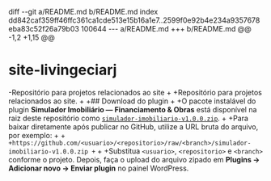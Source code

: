 diff --git a/README.md b/README.md
index dd842caf359ff46ffc361ca1cde513e15b16a1e7..2599f0e92b4e234a9357678eba83c52f26a79b03 100644
--- a/README.md
+++ b/README.md
@@ -1,2 +1,15 @@
 # site-livingeciarj
-Repositório para projetos relacionados ao site
+
+Repositório para projetos relacionados ao site.
+
+## Download do plugin
+
+O pacote instalável do plugin **Simulador Imobiliário — Financiamento & Obras** está disponível na raiz deste repositório como [`simulador-imobiliario-v1.0.0.zip`](simulador-imobiliario-v1.0.0.zip).
+
+Para baixar diretamente após publicar no GitHub, utilize a URL bruta do arquivo, por exemplo:
+
+```
+https://github.com/<usuario>/<repositorio>/raw/<branch>/simulador-imobiliario-v1.0.0.zip
+```
+
+Substitua `<usuario>`, `<repositorio>` e `<branch>` conforme o projeto. Depois, faça o upload do arquivo zipado em **Plugins → Adicionar novo → Enviar plugin** no painel WordPress.

